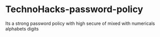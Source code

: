 # TechnoHacks-password-policy
Its a strong password policy with high secure of mixed with numericals alphabets digits
